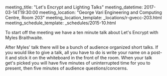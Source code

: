 meeting_title: "Let's Encrypt and Lighting Talks"
meeting_datetime: 2017-03-14T19:30:00
meeting_location: "George Vari Engineering and Computing Centre, Room 203"
meeting_location_template: _locations/r-gvecc-203.html
meeting_schedule_template: _schedules/2015-10.html

To start off the meeting we have a ten minute talk about Let's Encrypt with Myles Braithwaite.

After Myles' talk there will be a bunch of audience organized short talks. If you would like to give a talk, all you have to do is write your name on a post-it and stick it on the whiteboard in the front of the room. When your talk get's picked you will have five minutes of uninterrupted time for you to present, then five minutes of audience questions/concerns.
